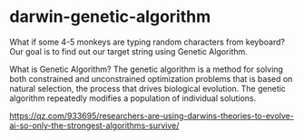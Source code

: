 # darwin-genetic-algorithm
What if some 4-5 monkeys are typing random characters from keyboard? Our goal is to find out our target string using Genetic Algorithm.

What is Genetic Algorithm? 
The genetic algorithm is a method for solving both constrained and unconstrained optimization problems that is based on natural selection, the process that drives biological evolution. The genetic algorithm repeatedly modifies a population of individual solutions.

https://qz.com/933695/researchers-are-using-darwins-theories-to-evolve-ai-so-only-the-strongest-algorithms-survive/


